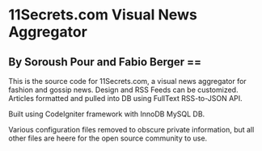 # 11Secrets.com Visual News Aggregator
## By Soroush Pour and Fabio Berger ==

This is the source code for 11Secrets.com, a visual news aggregator for fashion and gossip news. Design and RSS Feeds can be customized. Articles formatted and pulled into DB using FullText RSS-to-JSON API.

Built using CodeIgniter framework with InnoDB MySQL DB.

Various configuration files removed to obscure private information, but all other files are heere for the open source community to use.
